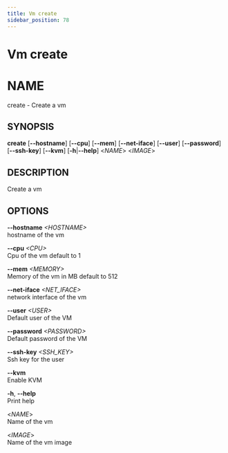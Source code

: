 ```yaml
---
title: Vm create
sidebar_position: 78
---
```


# Vm create

# NAME

create - Create a vm

## SYNOPSIS

**create** \[**--hostname**\] \[**--cpu**\] \[**--mem**\]
\[**--net-iface**\] \[**--user**\] \[**--password**\] \[**--ssh-key**\]
\[**--kvm**\] \[**-h**\|**--help**\] \<*NAME*\> \<*IMAGE*\>

## DESCRIPTION

Create a vm

## OPTIONS

**--hostname** *\<HOSTNAME\>*  
hostname of the vm

**--cpu** *\<CPU\>*  
Cpu of the vm default to 1

**--mem** *\<MEMORY\>*  
Memory of the vm in MB default to 512

**--net-iface** *\<NET_IFACE\>*  
network interface of the vm

**--user** *\<USER\>*  
Default user of the VM

**--password** *\<PASSWORD\>*  
Default password of the VM

**--ssh-key** *\<SSH_KEY\>*  
Ssh key for the user

**--kvm**  
Enable KVM

**-h**, **--help**  
Print help

\<*NAME*\>  
Name of the vm

\<*IMAGE*\>  
Name of the vm image
